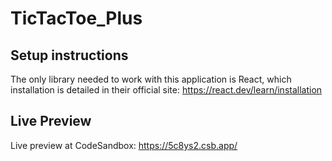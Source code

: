 # TicTacToe_Plus
## Setup instructions
The only library needed to work with this application is React, which installation is detailed in their official site: https://react.dev/learn/installation
## Live Preview 
Live preview at CodeSandbox: https://5c8ys2.csb.app/
